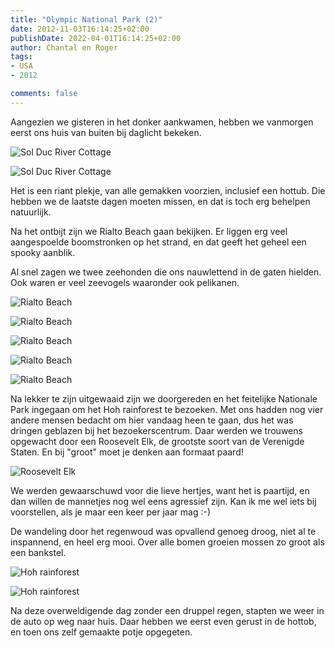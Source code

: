 ```yaml
---
title: "Olympic National Park (2)"
date: 2012-11-03T16:14:25+02:00
publishDate: 2022-04-01T16:14:25+02:00
author: Chantal en Roger
tags:
- USA
- 2012

comments: false
---
```


Aangezien we gisteren in het donker aankwamen, hebben we vanmorgen eerst ons huis van buiten bij daglicht bekeken.

![Sol Duc River Cottage](./images/IMG_2109.JPG)

![Sol Duc River Cottage](./images/IMG_2101.JPG)

Het is een riant plekje, van alle gemakken voorzien, inclusief een hottub. Die hebben we de laatste dagen moeten missen, en dat is toch erg behelpen natuurlijk.

Na het ontbijt zijn we Rialto Beach gaan bekijken. Er liggen erg veel aangespoelde boomstronken op het strand, en dat geeft het geheel een spooky aanblik.

Al snel zagen we twee zeehonden die ons nauwlettend in de gaten hielden. Ook waren er veel zeevogels waaronder ook pelikanen.

![Rialto Beach](./images/IMG_2131.JPG)

![Rialto Beach](./images/IMG_2165.JPG)

![Rialto Beach](./images/IMG_2170.JPG)

![Rialto Beach](./images/IMG_2184.JPG)

![Rialto Beach](./images/IMG_2182.JPG)

Na lekker te zijn uitgewaaid zijn we doorgereden en het feitelijke Nationale Park ingegaan om het Hoh rainforest te bezoeken. Met ons hadden nog vier andere mensen bedacht om hier vandaag heen te gaan, dus het was dringen geblazen bij het bezoekerscentrum. Daar werden we trouwens opgewacht door een Roosevelt Elk, de grootste soort van de Verenigde Staten. En bij "groot" moet je denken aan formaat paard!

![Roosevelt Elk](./images/IMG_2190.JPG)

We werden gewaarschuwd voor die lieve hertjes, want het is paartijd, en dan willen de mannetjes nog wel eens agressief zijn. Kan ik me wel iets bij voorstellen, als je maar een keer per jaar mag :-)

De wandeling door het regenwoud was opvallend genoeg droog, niet al te inspannend, en heel erg mooi. Over alle bomen groeien mossen zo groot als een bankstel.

![Hoh rainforest](./images/IMG_2191.JPG)

![Hoh rainforest](./images/IMG_2208.JPG)

Na deze overweldigende dag zonder een druppel regen, stapten we weer in de auto op weg naar huis. Daar hebben we eerst even gerust in de hottob, en toen ons zelf gemaakte potje opgegeten.
